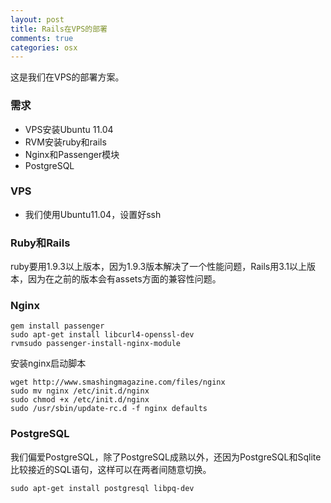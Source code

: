 ```yaml
---
layout: post
title: Rails在VPS的部署
comments: true
categories: osx
---
```


这是我们在VPS的部署方案。

### 需求
- VPS安装Ubuntu 11.04
- RVM安装ruby和rails
- Nginx和Passenger模块
- PostgreSQL

### VPS
- 我们使用Ubuntu11.04，设置好ssh


### Ruby和Rails
ruby要用1.9.3以上版本，因为1.9.3版本解决了一个性能问题，Rails用3.1以上版本，因为在之前的版本会有assets方面的兼容性问题。


### Nginx
```
gem install passenger
sudo apt-get install libcurl4-openssl-dev
rvmsudo passenger-install-nginx-module
```

安装nginx启动脚本
```
wget http://www.smashingmagazine.com/files/nginx
sudo mv nginx /etc/init.d/nginx
sudo chmod +x /etc/init.d/nginx
sudo /usr/sbin/update-rc.d -f nginx defaults
```

### PostgreSQL
我们偏爱PostgreSQL，除了PostgreSQL成熟以外，还因为PostgreSQL和Sqlite比较接近的SQL语句，这样可以在两者间随意切换。
```
sudo apt-get install postgresql libpq-dev
```
